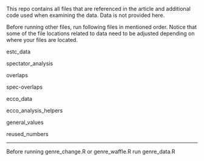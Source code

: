 This repo contains all files that are referenced in the article and additional code used when examining the data.
Data is not provided here. 

Before running other files, run following files in mentioned order. 
Notice that some of the file locations related to data need to be adjusted depending on where your files are located.


estc_data

spectator_analysis

overlaps

spec-overlaps

ecco_data

ecco_analysis_helpers

general_values

reused_numbers

----

Before running genre_change.R or genre_waffle.R run genre_data.R
